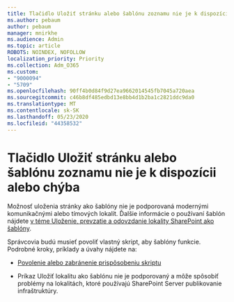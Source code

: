 ```yaml
---
title: Tlačidlo Uložiť stránku alebo šablónu zoznamu nie je k dispozícii alebo chýba
ms.author: pebaum
author: pebaum
manager: mnirkhe
ms.audience: Admin
ms.topic: article
ROBOTS: NOINDEX, NOFOLLOW
localization_priority: Priority
ms.collection: Adm_O365
ms.custom:
- "9000094"
- "5709"
ms.openlocfilehash: 90ff4b0d84f9d27ea9662014545fb7045a720aea
ms.sourcegitcommit: c46b8df485edbd13e8bb4d1b2ba1c2821ddc9da0
ms.translationtype: MT
ms.contentlocale: sk-SK
ms.lasthandoff: 05/23/2020
ms.locfileid: "44358532"
---
```

# <a name="save-sitelist-template-button-not-available-or-missing"></a>Tlačidlo Uložiť stránku alebo šablónu zoznamu nie je k dispozícii alebo chýba

Možnosť uloženia stránky ako šablóny nie je podporovaná modernými komunikačnými alebo tímových lokalít. Ďalšie informácie o používaní šablón nájdete [v téme Uloženie, prevzatie a odovzdanie lokality SharePoint ako šablóny](https://docs.microsoft.com/sharepoint/dev/general-development/save-download-and-upload-a-sharepoint-site-as-a-template).

Správcovia budú musieť povoliť vlastný skript, aby šablóny funkcie. Podrobné kroky, príklady a úvahy nájdete na:

- [Povolenie alebo zabránenie prispôsobeniu skriptu](https://docs.microsoft.com/sharepoint/allow-or-prevent-custom-script)

- Príkaz Uložiť lokalitu ako šablónu nie je podporovaný a môže spôsobiť problémy na lokalitách, ktoré používajú SharePoint Server publikovanie infraštruktúry.


